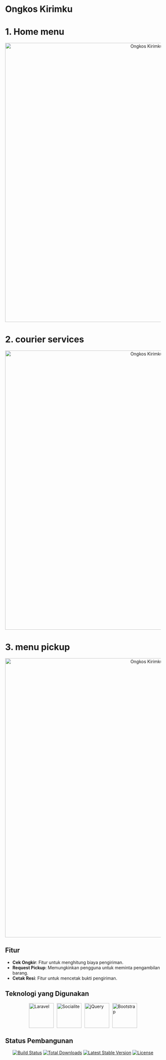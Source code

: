 # Ongkos Kirimku

<h1>1. Home menu</h1>
<p align="center">
  <img src="https://i.ibb.co.com/rdBwjr3/ongkos-kirimku.png" width="900" alt="Ongkos Kirimku">
</p>

<h1>2. courier services</h1>
<p align="center">
  <img src="https://i.ibb.co.com/yRFYzFG/hasil-cek-tarif.png" width="900" alt="Ongkos Kirimku">
</p>

<h1>3. menu pickup</h1>
<p align="center">
  <img src="https://i.ibb.co.com/823n6N2/option-seller-or-buyer.png" width="900" alt="Ongkos Kirimku">
</p>

## Fitur
- **Cek Ongkir**: Fitur untuk menghitung biaya pengiriman.
- **Request Pickup**: Memungkinkan pengguna untuk meminta pengambilan barang.
- **Cetak Resi**: Fitur untuk mencetak bukti pengiriman.

## Teknologi yang Digunakan
<div style="display: flex; justify-content: center; gap: 10px;">
  <a href="https://laravel.com" target="_blank">
    <img src="https://laravel.com/img/logotype.min.svg" width="80" alt="Laravel">
  </a>
  <a href="https://github.com/SocialiteProviders/SocialiteProviders" target="_blank">
    <img src="https://i.ibb.co.com/QfWG0Tc/socialite-removebg-preview.png" width="80" alt="Socialite">
  </a>
  <a href="https://jquery.com" target="_blank">
    <img src="https://i.ibb.co.com/FnnjQVX/jquery-removebg-preview.png" width="80" alt="jQuery">
  </a>
  <a href="https://getbootstrap.com" target="_blank">
    <img src="https://getbootstrap.com/docs/5.0/assets/brand/bootstrap-logo.svg" width="80" alt="Bootstrap">
  </a>
</div>

## Status Pembangunan
<p align="center">
  <a href="https://travis-ci.org/laravel/framework"><img src="https://travis-ci.org/laravel/framework.svg" alt="Build Status"></a>
  <a href="https://packagist.org/packages/laravel/framework"><img src="https://img.shields.io/packagist/dt/laravel/framework" alt="Total Downloads"></a>
  <a href="https://packagist.org/packages/laravel/framework"><img src="https://img.shields.io/packagist/v/laravel/framework" alt="Latest Stable Version"></a>
  <a href="https://packagist.org/packages/laravel/framework"><img src="https://img.shields.io/packagist/l/laravel/framework" alt="License"></a>
</p>
